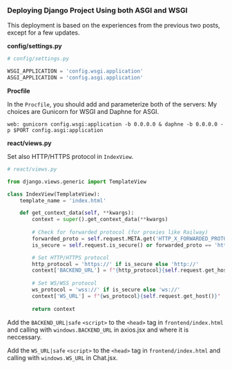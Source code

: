 ### Deploying Django Project Using both ASGI and WSGI

This deployment is based on the experiences from the previous two posts, except for a few updates.

**config/settings.py**

```python
# config/settings.py

WSGI_APPLICATION = 'config.wsgi.application'
ASGI_APPLICATION = 'config.asgi.application'
```

**Procfile**

In the `Procfile`, you should add and parameterize both of the servers: My choices are Gunicorn for WSGI and Daphne for ASGI.

```
web: gunicorn config.wsgi:application -b 0.0.0.0 & daphne -b 0.0.0.0 -p $PORT config.asgi:application
```

**react/views.py**

Set also HTTP/HTTPS protocol in `IndexView`.

```python
# react/views.py

from django.views.generic import TemplateView

class IndexView(TemplateView):
    template_name = 'index.html'

    def get_context_data(self, **kwargs):
        context = super().get_context_data(**kwargs)
        
        # Check for forwarded protocol (for proxies like Railway)
        forwarded_proto = self.request.META.get('HTTP_X_FORWARDED_PROTO')
        is_secure = self.request.is_secure() or forwarded_proto == 'https'

        # Set HTTP/HTTPS protocol
        http_protocol = 'https://' if is_secure else 'http://'
        context['BACKEND_URL'] = f"{http_protocol}{self.request.get_host()}"
        
        # Set WS/WSS protocol
        ws_protocol = 'wss://' if is_secure else 'ws://'
        context['WS_URL'] = f"{ws_protocol}{self.request.get_host()}"
        
        return context
```

Add the `BACKEND_URL|safe` `<script>` to the `<head>` tag in `frontend/index.html` and calling with `windows.BACKEND_URL` in axios.jsx and where it is neccessary.

Add the `WS_URL|safe` `<script>` to the `<head>` tag in `frontend/index.html` and calling with `windows.WS_URL` in Chat.jsx.
